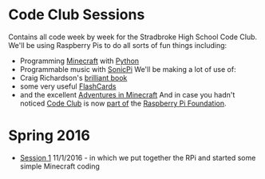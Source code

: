 # Code Club Sessions
Contains all code week by week for the Stradbroke High School Code Club. We'll be using Raspberry Pis to do all sorts of fun things including:
 * Programming [Minecraft](http://pi.minecraft.net/) with [Python](http://www.stuffaboutcode.com/p/minecraft.html)
 * Programmable music with [SonicPi](http://sonic-pi.net/)
We'll be making a lot of use of:
* Craig Richardson's [brilliant book](https://www.raspberrypi.org/blog/learning-python-using-codecademy/)
* some very useful [FlashCards](http://blog.whaleygeek.co.uk/wp-content/uploads/2013/06/minecraftPi-flashcards.pdf)
* and the excellent [Adventures in Minecraft](http://www.stuffaboutcode.com/p/adventures-in-minecraft.html)
And in case you hadn't noticed [Code Club](https://www.codeclub.org.uk/) is now [part of](https://www.raspberrypi.org/blog/putting-a-code-club-in-every-community/) the [Raspberry Pi Foundation](https://www.raspberrypi.org).

# Spring 2016
 * [Session 1](2016_01_11_session_1) 11/1/2016 - in which we put together the RPi and started some simple Minecraft coding